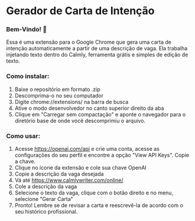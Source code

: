 # Gerador de Carta de Intenção

### Bem-Vindo! 👋

Essa é uma extensão para o Google Chrome que gera uma carta de intenção automaticamente a partir de uma descrição de vaga. Ela trabalha injetando texto dentro do Calmly, ferramenta grátis e simples de edição de texto.

### Como instalar:

1. Baixe o repositório em formato .zip
2. Descomprima-o no seu computador
3. Digite chrome://extensions/ na barra de busca
4. Ative o modo desenvolvedor no canto superior direito da aba
5. Clique em "Carregar sem compactação" e aponte o navegador para o diretório base de onde você descomprimiu o arquivo.


### Como usar:

1. Acesse https://openai.com/api e crie uma conta, acesse as configurações do seu perfil e encontre a opção "View API Keys". Copie a chave.
2. Clique no ícone da extensão e cole sua chave OpenAI 
3. Copie a descrição da vaga desejada
4. Vá até https://www.calmlywriter.com/online/
5. Cole a descrição da vaga
6. Selecione o texto da vaga, clique com o botão direito e no menu, selecione "Gerar Carta"
7. Pronto! Lembre se de revisar a carta e reescrevê-la de acordo com o seu histórico profissional.
